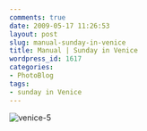 ```yaml
---
comments: true
date: 2009-05-17 11:26:53
layout: post
slug: manual-sunday-in-venice
title: Manual | Sunday in Venice
wordpress_id: 1617
categories:
- PhotoBlog
tags:
- sunday in Venice
---
```


![venice-5](http://ryanfitzer.com/main/wp-content/uploads/2009/05/venice-5.jpg)
